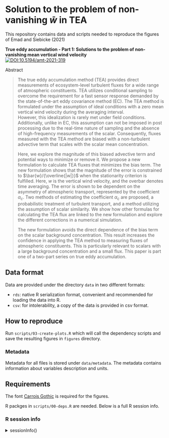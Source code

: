 # Solution to the problem of non-vanishing $\bar{w}$ in TEA

This repository contains data and scripts needed to reproduce the figures of
Emad and Siebicke (2021)

**True eddy accumulation - Part 1: Solutions to the problem of non-vanishing mean vertical wind velocity**  
 [![DOI:10.5194/amt-2021-319](https://img.shields.io/badge/doi-10.5194%2Famt--2021--319-blue)](https://doi.org/10.5194/amt-2021-319)
 
 Abstract

> The true eddy accumulation method (TEA) provides direct measurements of
> ecosystem-level turbulent fluxes for a wide range of atmospheric constituents. 
> TEA utilizes conditional sampling to overcome the requirement for a fast sensor
> response demanded by the state-of-the-art eddy covariance method (EC).
> The TEA method is formulated under the assumption of ideal conditions with a
> zero mean vertical wind velocity during the averaging interval.  
> However, this idealization is rarely met under field conditions.  
> Additionally, unlike in EC, this assumption can not be imposed in post
> processing due to the real-time nature of sampling and the absence of
> high-frequency measurements of the scalar.
> Consequently, fluxes measured with the TEA method are biased with a
> non-turbulent advective term that scales with the scalar mean concentration.
> 
> Here, we explore the magnitude of this biased advective term and potential ways
> to minimize or remove it.
> We propose a new formulation to calculate TEA fluxes that minimizes the bias term.
> The new formulation shows that the magnitude of the error is constrained to
> $\bar{w}/{\overline{|w|}}$ when the stationarity criterion is fulfilled.
> Here, $w$ is the vertical wind velocity, and the overbar denotes time averaging. 
> The error is shown to be dependent on the asymmetry of atmospheric transport,
> represented by the coefficient $\alpha_{c}$.
> Two methods of estimating the coefficient $\alpha_{c}$ are proposed, a
> probabilistic treatment of turbulent transport, and a method utilizing the
> assumption of scalar similarity.
> We show how other formulas for calculating the TEA flux are linked to the new
> formulation and explore the different corrections in a numerical simulation.
> 
> The new formulation avoids the direct dependence of the bias term on the scalar
> background concentration.
> This result increases the confidence in applying the TEA method to measuring
> fluxes of atmospheric constituents. 
> This is particularly relevant to scalars with a large background concentration
> and a small flux.
> This paper is part one of a two-part series on true eddy accumulation. 

 
## Data format
Data are provided under the directory `data` in two different formats:
- `rds`: native R serialization format, convenient and recommended for loading the data
  into R.
- `csv`: for intolerability, a copy of the data is provided in csv format.

## How to reproduce
Run `scripts/03-create-plots.R` which will call the dependency scripts and
save the resulting figures in `figures` directory.
 
### Metadata
Metadata for all files is stored under `data/metadata`.
The metadata contains information about variables description and units.

## Requirements

The font [Carrois Gothic](https://fonts.google.com/specimen/Carrois+Gothic) is
required for the figures.

R packges in `scripts/00-deps.R` are needed.
Below is a full R session info.

### R session info
<details>
   <summary>sessionInfo()</summary>
 
   ```R
   > sessionInfo()
     R version 4.2.1 (2022-06-23)
     Platform: x86_64-pc-linux-gnu (64-bit)
     Running under: Manjaro Linux
     
     Matrix products: default
     BLAS/LAPACK: /opt/intel/oneapi/mkl/2022.1.0/lib/intel64/libmkl_gf_lp64.so.2
     
     locale:
      [1] LC_CTYPE=en_US.UTF-8       LC_NUMERIC=C               LC_TIME=de_DE.UTF-8       
      [4] LC_COLLATE=en_US.UTF-8     LC_MONETARY=de_DE.UTF-8    LC_MESSAGES=en_US.UTF-8   
      [7] LC_PAPER=de_DE.UTF-8       LC_NAME=C                  LC_ADDRESS=C              
     [10] LC_TELEPHONE=C             LC_MEASUREMENT=de_DE.UTF-8 LC_IDENTIFICATION=C       
     
     attached base packages:
     [1] stats     graphics  grDevices utils     datasets  methods   base     
     
     other attached packages:
     [1] patchwork_1.1.1   latex2exp_0.9.4   lubridate_1.8.0   lmodel2_1.7-3     data.table_1.14.2
     [6] ggplot2_3.3.6     nvimcom_0.9-132   colorout_1.2-2   
     
     loaded via a namespace (and not attached):
      [1] magrittr_2.0.3   tidyselect_1.1.2 munsell_0.5.0    colorspace_2.0-3 R6_2.5.1        
      [6] rlang_1.0.4      fansi_1.0.3      stringr_1.4.0    dplyr_1.0.9      tools_4.2.1     
     [11] grid_4.2.1       gtable_0.3.0     utf8_1.2.2       cli_3.3.0        DBI_1.1.3       
     [16] withr_2.5.0      digest_0.6.29    assertthat_0.2.1 tibble_3.1.8     lifecycle_1.0.1 
     [21] farver_2.1.1     purrr_0.3.4      vctrs_0.4.1      glue_1.6.2       labeling_0.4.2  
     [26] stringi_1.7.8    compiler_4.2.1   pillar_1.8.0     generics_0.1.3   scales_1.2.0    
     [31] pkgconfig_2.0.3 
 ```
 
</details>



